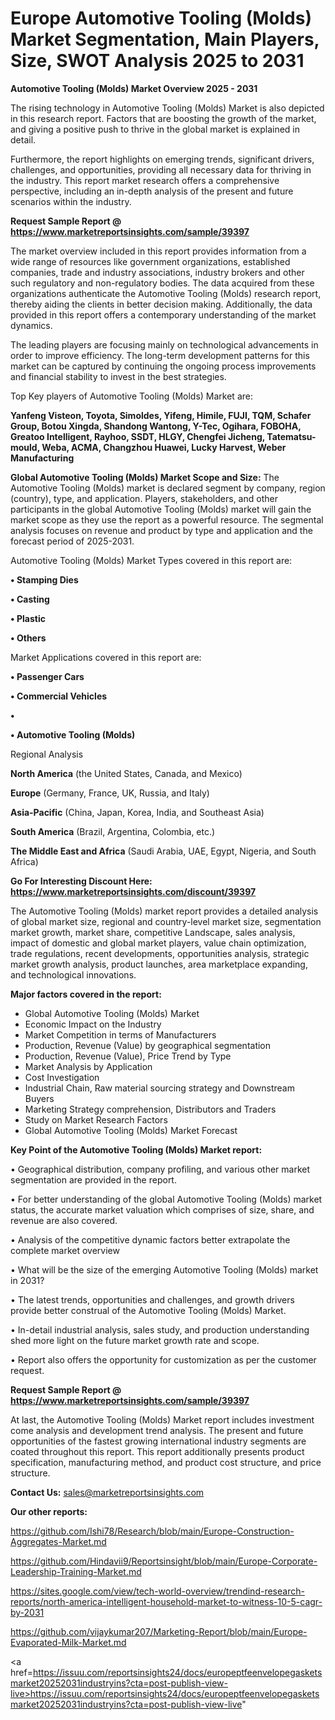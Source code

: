 # Europe Automotive Tooling (Molds) Market Segmentation, Main Players, Size, SWOT Analysis 2025 to 2031

<Strong> Automotive Tooling (Molds) Market Overview 2025 - 2031</strong>

The rising technology in Automotive Tooling (Molds) Market is also depicted in this research report. Factors that are boosting the growth of the market, and giving a positive push to thrive in the global market is explained in detail.

Furthermore, the report highlights on emerging trends, significant drivers, challenges, and opportunities, providing all necessary data for thriving in the industry. This report market research offers a comprehensive perspective, including an in-depth analysis of the present and future scenarios within the industry.

<strong>Request Sample Report @ <a href=https://www.marketreportsinsights.com/sample/39397>https://www.marketreportsinsights.com/sample/39397</a></strong>

The market overview included in this report provides information from a wide range of resources like government organizations, established companies, trade and industry associations, industry brokers and other such regulatory and non-regulatory bodies. The data acquired from these organizations authenticate the Automotive Tooling (Molds) research report, thereby aiding the clients in better decision making. Additionally, the data provided in this report offers a contemporary understanding of the market dynamics.

The leading players are focusing mainly on technological advancements in order to improve efficiency. The long-term development patterns for this market can be captured by continuing the ongoing process improvements and financial stability to invest in the best strategies.

Top Key players of Automotive Tooling (Molds) Market are:

<strong>Yanfeng Visteon, Toyota, Simoldes, Yifeng, Himile, FUJI, TQM, Schafer Group, Botou Xingda, Shandong Wantong, Y-Tec, Ogihara, FOBOHA, Greatoo Intelligent, Rayhoo, SSDT, HLGY, Chengfei Jicheng, Tatematsu-mould, Weba, ACMA, Changzhou Huawei, Lucky Harvest, Weber Manufacturing</strong>

<strong><b>Global Automotive Tooling (Molds) Market Scope and Size:</b></strong>
The Automotive Tooling (Molds) market is declared segment by company, region (country), type, and application. Players, stakeholders, and other participants in the global Automotive Tooling (Molds) market will gain the market scope as they use the report as a powerful resource. The segmental analysis focuses on revenue and product by type and application and the forecast period of 2025-2031.

Automotive Tooling (Molds) Market Types covered in this report are:

<strong>•  Stamping Dies

•  Casting

•  Plastic

•  Others</strong>

Market Applications covered in this report are:

<strong>•  Passenger Cars

•  Commercial Vehicles

•  

•  Automotive Tooling (Molds)</strong> 

Regional Analysis

<strong>North America</strong> (the United States, Canada, and Mexico)

<strong>Europe</strong> (Germany, France, UK, Russia, and Italy)

<strong>Asia-Pacific</strong> (China, Japan, Korea, India, and Southeast Asia)

<strong>South America</strong> (Brazil, Argentina, Colombia, etc.)

<strong>The Middle East and Africa</strong> (Saudi Arabia, UAE, Egypt, Nigeria, and South Africa)

<strong>Go For Interesting Discount Here: <a href=https://www.marketreportsinsights.com/discount/39397>https://www.marketreportsinsights.com/discount/39397</a></strong>

The Automotive Tooling (Molds) market report provides a detailed analysis of global market size, regional and country-level market size, segmentation market growth, market share, competitive Landscape, sales analysis, impact of domestic and global market players, value chain optimization, trade regulations, recent developments, opportunities analysis, strategic market growth analysis, product launches, area marketplace expanding, and technological innovations.

<strong><b>Major factors covered in the report:</b></strong>
<ul>
  <li>Global Automotive Tooling (Molds) Market </li>
  <li>Economic Impact on the Industry</li>
  <li>Market Competition in terms of Manufacturers</li>
  <li>Production, Revenue (Value) by geographical segmentation</li>
  <li>Production, Revenue (Value), Price Trend by Type</li>
  <li>Market Analysis by Application</li>
  <li>Cost Investigation</li>
  <li>Industrial Chain, Raw material sourcing strategy and Downstream Buyers</li>
  <li>Marketing Strategy comprehension, Distributors and Traders</li>
  <li>Study on Market Research Factors</li>
  <li>Global Automotive Tooling (Molds) Market Forecast</li>
</ul>

<strong><b>Key Point of the Automotive Tooling (Molds) Market report:</b></strong>

• Geographical distribution, company profiling, and various other market segmentation are provided in the report.

• For better understanding of the global Automotive Tooling (Molds) market status, the accurate market valuation which comprises of size, share, and revenue are also covered.

• Analysis of the competitive dynamic factors better extrapolate the complete market overview

• What will be the size of the emerging Automotive Tooling (Molds) market in 2031?

• The latest trends, opportunities and challenges, and growth drivers provide better construal of the Automotive Tooling (Molds) Market.

• In-detail industrial analysis, sales study, and production understanding shed more light on the future market growth rate and scope.

• Report also offers the opportunity for customization as per the customer request.

<strong>Request Sample Report @ <a href=https://www.marketreportsinsights.com/sample/39397>https://www.marketreportsinsights.com/sample/39397</a></strong>

At last, the Automotive Tooling (Molds) Market report includes investment come analysis and development trend analysis. The present and future opportunities of the fastest growing international industry segments are coated throughout this report. This report additionally presents product specification, manufacturing method, and product cost structure, and price structure.

<strong>Contact Us:</strong>
sales@marketreportsinsights.com

<strong>Our other reports:</strong>

<a href=https://github.com/Ishi78/Research/blob/main/Europe-Construction-Aggregates-Market.md>https://github.com/Ishi78/Research/blob/main/Europe-Construction-Aggregates-Market.md</a>

<a href=https://github.com/Hindavii9/Reportsinsight/blob/main/Europe-Corporate-Leadership-Training-Market.md>https://github.com/Hindavii9/Reportsinsight/blob/main/Europe-Corporate-Leadership-Training-Market.md</a>

<a href=https://sites.google.com/view/tech-world-overview/trendind-research-reports/north-america-intelligent-household-market-to-witness-10-5-cagr-by-2031>https://sites.google.com/view/tech-world-overview/trendind-research-reports/north-america-intelligent-household-market-to-witness-10-5-cagr-by-2031</a>

<a href=https://github.com/vijaykumar207/Marketing-Report/blob/main/Europe-Evaporated-Milk-Market.md>https://github.com/vijaykumar207/Marketing-Report/blob/main/Europe-Evaporated-Milk-Market.md</a>

<a href=https://issuu.com/reportsinsights24/docs/europeptfeenvelopegasketsmarket20252031industryins?cta=post-publish-view-live>https://issuu.com/reportsinsights24/docs/europeptfeenvelopegasketsmarket20252031industryins?cta=post-publish-view-live</a>"
